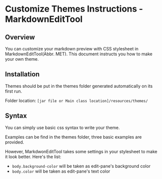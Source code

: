 # Customize Themes Instructions - MarkdownEditTool

## Overview

You can customize your markdown preview with CSS stylesheet in MarkdownEditTool(Abbr. MET). This document instructs you how to make your own theme.

## Installation

Themes should be put in the themes folder generated automatically on its first run.

Folder location: `[jar file or Main class location]/resources/themes/`

## Syntax

You can simply use basic css syntax to write your theme.

Examples can be find in the themes folder, three basic examples are provided.

However, MarkdwonEditTool takes some settings in your stylesheet to make it look better. Here's the list:

- `body.background-color` will be taken as edit-pane's background color
- `body.color` will be taken as edit-pane's text color